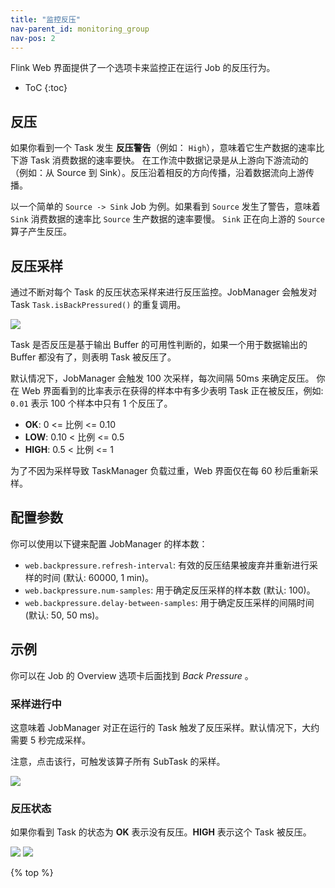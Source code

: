 ```yaml
---
title: "监控反压"
nav-parent_id: monitoring_group
nav-pos: 2
---
```

<!--
Licensed to the Apache Software Foundation (ASF) under one
or more contributor license agreements.  See the NOTICE file
distributed with this work for additional information
regarding copyright ownership.  The ASF licenses this file
to you under the Apache License, Version 2.0 (the
"License"); you may not use this file except in compliance
with the License.  You may obtain a copy of the License at

  http://www.apache.org/licenses/LICENSE-2.0

Unless required by applicable law or agreed to in writing,
software distributed under the License is distributed on an
"AS IS" BASIS, WITHOUT WARRANTIES OR CONDITIONS OF ANY
KIND, either express or implied.  See the License for the
specific language governing permissions and limitations
under the License.
-->

Flink Web 界面提供了一个选项卡来监控正在运行 Job 的反压行为。

* ToC
{:toc}

## 反压

如果你看到一个 Task 发生 **反压警告**（例如： `High`），意味着它生产数据的速率比下游 Task 消费数据的速率要快。
在工作流中数据记录是从上游向下游流动的（例如：从 Source 到 Sink）。反压沿着相反的方向传播，沿着数据流向上游传播。

以一个简单的 `Source -> Sink` Job 为例。如果看到 `Source` 发生了警告，意味着 `Sink` 消费数据的速率比 `Source` 生产数据的速率要慢。
`Sink` 正在向上游的 `Source` 算子产生反压。


## 反压采样

通过不断对每个 Task 的反压状态采样来进行反压监控。JobManager 会触发对 Task `Task.isBackPressured()` 的重复调用。

<img src="{% link /fig/back_pressure_sampling.png %}" class="img-responsive">
<!-- https://docs.google.com/drawings/d/1O5Az3Qq4fgvnISXuSf-MqBlsLDpPolNB7EQG7A3dcTk/edit?usp=sharing -->

Task 是否反压是基于输出 Buffer 的可用性判断的，如果一个用于数据输出的 Buffer 都没有了，则表明 Task 被反压了。

默认情况下，JobManager 会触发 100 次采样，每次间隔 50ms 来确定反压。
你在 Web 界面看到的比率表示在获得的样本中有多少表明 Task 正在被反压，例如: `0.01` 表示 100 个样本中只有 1 个反压了。

- **OK**: 0 <= 比例 <= 0.10
- **LOW**: 0.10 < 比例 <= 0.5
- **HIGH**: 0.5 < 比例 <= 1

为了不因为采样导致 TaskManager 负载过重，Web 界面仅在每 60 秒后重新采样。

## 配置参数

你可以使用以下键来配置 JobManager 的样本数：

- `web.backpressure.refresh-interval`: 有效的反压结果被废弃并重新进行采样的时间 (默认: 60000, 1 min)。
- `web.backpressure.num-samples`: 用于确定反压采样的样本数 (默认: 100)。
- `web.backpressure.delay-between-samples`: 用于确定反压采样的间隔时间 (默认: 50, 50 ms)。


## 示例

你可以在 Job 的 Overview 选项卡后面找到 *Back Pressure* 。

### 采样进行中

这意味着 JobManager 对正在运行的 Task 触发了反压采样。默认情况下，大约需要 5 秒完成采样。

注意，点击该行，可触发该算子所有 SubTask 的采样。

<img src="{% link /fig/back_pressure_sampling_in_progress.png %}" class="img-responsive">

### 反压状态

如果你看到 Task 的状态为 **OK** 表示没有反压。**HIGH** 表示这个 Task 被反压。

<img src="{% link /fig/back_pressure_sampling_ok.png %}" class="img-responsive">

<img src="{% link /fig/back_pressure_sampling_high.png %}" class="img-responsive">

{% top %}
